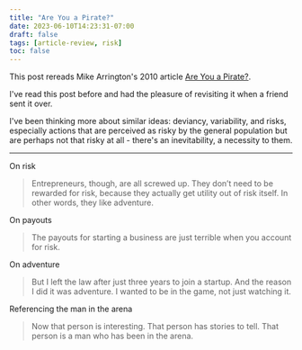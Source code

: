 ```yaml
---
title: "Are You a Pirate?"
date: 2023-06-10T14:23:31-07:00
draft: false
tags: [article-review, risk]
toc: false
---
```


This post rereads Mike Arrington's 2010 article [Are You a Pirate?](https://techcrunch.com/2010/10/31/are-you-a-pirate/).

I've read this post before and had the pleasure of revisiting it when a friend sent it over. 

I've been thinking more about similar ideas: deviancy, variability, and risks, especially actions that are perceived as risky by the general population but are perhaps not that risky at all - there's an inevitability, a necessity to them.

---

On risk

> Entrepreneurs, though, are all screwed up. They don’t need to be rewarded for risk, because they actually get utility out of risk itself. In other words, they like adventure.

On payouts

> The payouts for starting a business are just terrible when you account for risk. 

On adventure

> But I left the law after just three years to join a startup. And the reason I did it was adventure. I wanted to be in the game, not just watching it. 

Referencing the man in the arena

> Now that person is interesting. That person has stories to tell. That person is a man who has been in the arena.
